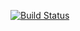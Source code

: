 
[![Build Status](https://dev.azure.com/usmanasim94/Space%20Game%20-%20web%20-%20Workflow/_apis/build/status%2Fmslearn-tailspin-spacegame-web?branchName=main)](https://dev.azure.com/usmanasim94/Space%20Game%20-%20web%20-%20Workflow/_build/latest?definitionId=4&branchName=main)
